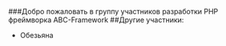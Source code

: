 ###Добро пожаловать в группу участников разработки PHP фреймворка ABC-Framework
##Другие участники:
- Обезьяна